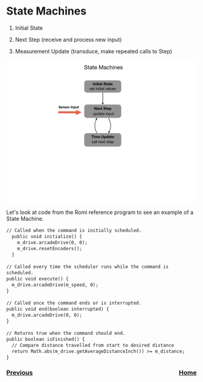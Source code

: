 # State Machines

1. Initial State

2. Next Step (receive and process new input)

3. Measurement Update (transduce, make repeated calls to Step)

![State Machines](../images/FRCProgramming/FRCProgramming.009.jpeg)

Let's look at code from the Romi reference program to see an example of a State Machine.

    // Called when the command is initially scheduled.
      public void initialize() {
        m_drive.arcadeDrive(0, 0);
        m_drive.resetEncoders();
      }

    // Called every time the scheduler runs while the command is scheduled.
    public void execute() {
      m_drive.arcadeDrive(m_speed, 0);
    }

    // Called once the command ends or is interrupted.
    public void end(boolean interrupted) {
      m_drive.arcadeDrive(0, 0);
    }

    // Returns true when the command should end.
    public boolean isFinished() {
      // Compare distance travelled from start to desired distance
      return Math.abs(m_drive.getAverageDistanceInch()) >= m_distance;
    }

<h3><span style="float:left">
<a href="objects">Previous</a></span>
<span style="float:right">
<a href="../../index">Home</a></span></h3>
